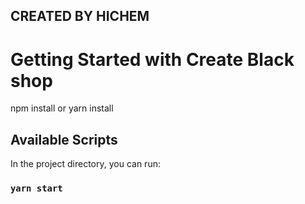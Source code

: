 ## CREATED BY HICHEM 

# Getting Started with Create Black shop

npm install or yarn install

## Available Scripts

In the project directory, you can run:

### `yarn start`

